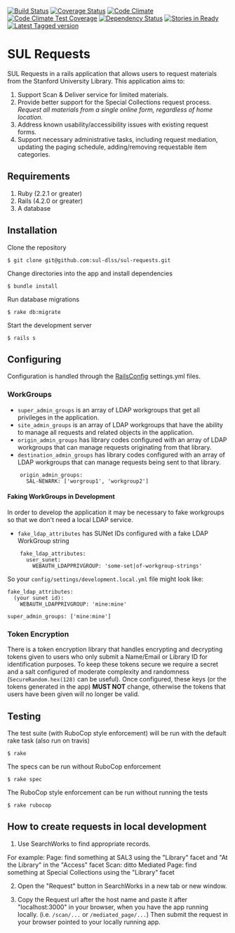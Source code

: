 [![Build Status](https://travis-ci.org/sul-dlss/sul-requests.svg?branch=master)](https://travis-ci.org/sul-dlss/sul-requests)
[![Coverage Status](https://coveralls.io/repos/sul-dlss/sul-requests/badge.svg)](https://coveralls.io/r/sul-dlss/sul-requests)
[![Code Climate](https://codeclimate.com/github/sul-dlss/sul-requests/badges/gpa.svg)](https://codeclimate.com/github/sul-dlss/sul-requests)
[![Code Climate Test Coverage](https://codeclimate.com/github/sul-dlss/sul-requests/badges/coverage.svg)](https://codeclimate.com/github/sul-dlss/sul-requests/coverage)
[![Dependency Status](https://gemnasium.com/sul-dlss/sul-requests.svg)](https://gemnasium.com/sul-dlss/sul-requests)
[![Stories in Ready](https://badge.waffle.io/sul-dlss/sul-requests.png?label=ready&title=Ready)](https://waffle.io/sul-dlss/sul-requests)
[![Latest Tagged version](https://badge.fury.io/gh/sul-dlss%2Fsul-requests.svg)](https://badge.fury.io/gh/sul-dlss%2Fsul-requests)


# SUL Requests

SUL Requests in a rails application that allows users to request materials from the Stanford University Library.  This application aims to:

1. Support Scan & Deliver service for limited materials.
2. Provide better support for the Special Collections request process. *Request all materials from a single online form, regardless of home location.*
3. Address known usability/accessibility issues with existing request forms.
4. Support necessary administrative tasks, including request mediation, updating the paging schedule, adding/removing requestable item categories.


## Requirements

1. Ruby (2.2.1 or greater)
2. Rails (4.2.0 or greater)
3. A database

## Installation

Clone the repository

    $ git clone git@github.com:sul-dlss/sul-requests.git

Change directories into the app and install dependencies

    $ bundle install

Run database migrations

    $ rake db:migrate

Start the development server

    $ rails s

## Configuring

Configuration is handled through the [RailsConfig](/railsconfig/rails_config) settings.yml files.

### WorkGroups

* `super_admin_groups` is an array of LDAP workgroups that get all privileges in the application.
* `site_admin_groups` is an array of LDAP workgroups that have the ability to manage all requests and related objects in the application.
* `origin_admin_groups` has library codes configured with an array of LDAP workgroups that can manage requests originating from that library.
* `destination_admin_groups` has library codes configured with an array of LDAP workgroups that can manage requests being sent to that library.
```
    origin_admin_groups:
      SAL-NEWARK: ['worgroup1', 'workgroup2']
```

#### Faking WorkGroups in Development

In order to develop the application it may be necessary to fake workgroups so that we don't need a local LDAP service.

* `fake_ldap_attributes` has SUNet IDs configured with a fake LDAP WorkGroup string

```
    fake_ldap_attributes:
      user_sunet:
        WEBAUTH_LDAPPRIVGROUP: 'some-set|of-workgroup-strings'
```

So your `config/settings/development.local.yml` file might look like:

```
fake_ldap_attributes:
  (your sunet id):
    WEBAUTH_LDAPPRIVGROUP: 'mine:mine'

super_admin_groups: ['mine:mine']
```

### Token Encryption

There is a token encryption library that handles encrypting and decrypting tokens given to users who only submit a Name/Email or Library ID for identification purposes. To keep these tokens secure we require a secret and a salt configured of moderate complexity and randomness (`SecureRandom.hex(128)` can be useful).  Once configured, these keys (or the tokens generated in the app) **MUST NOT** change, otherwise the tokens that users have been given will no longer be valid.

## Testing

The test suite (with RuboCop style enforcement) will be run with the default rake task (also run on travis)

    $ rake

The specs can be run without RuboCop enforcement

    $ rake spec

The RuboCop style enforcement can be run without running the tests

    $ rake rubocop


## How to create requests in local development

1.  Use SearchWorks to find appropriate records.

For example:
    Page:  find something at SAL3 using the "Library" facet and "At the Library" in the "Access" facet
    Scan:  ditto
    Mediated Page:  find something at Special Collections using the "Library" facet

2.  Open the "Request" button in SearchWorks in a new tab or new window.

3.  Copy the Request url after the host name and paste it after "localhost:3000" in your browser, when you have the app running locally.  (i.e. `/scan/...`  or `/mediated_page/...`)   Then submit the request in your browser pointed to your locally running app.
